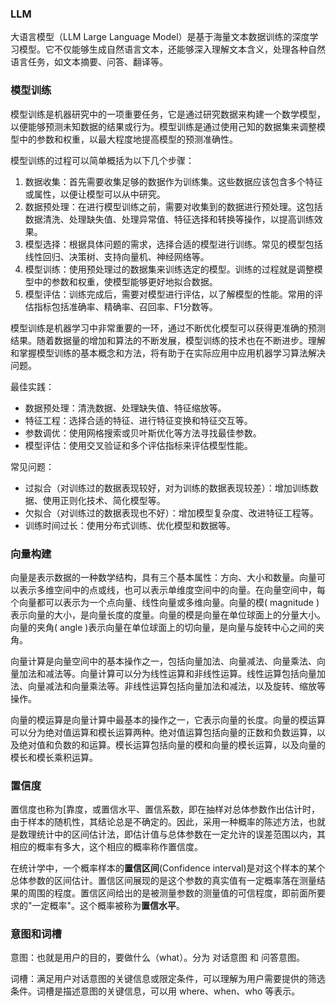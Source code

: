 ### LLM

大语言模型（LLM Large Language Model）是基于海量文本数据训练的深度学习模型。它不仅能够生成自然语言文本，还能够深入理解文本含义，处理各种自然语言任务，如文本摘要、问答、翻译等。



### 模型训练

模型训练是机器研究中的一项重要任务，它是通过研究数据来构建一个数学模型，以便能够预测未知数据的结果或行为。模型训练是通过使用己知的数据集来调整模型中的参数和权重，以最大程度地提高模型的预测准确性。

模型训练的过程可以简单概括为以下几个步骤：

1. 数据收集：首先需要收集足够的数据作为训练集。这些数据应该包含多个特征或属性，以便让模型可以从中研究。
2. 数据预处理：在进行模型训练之前，需要对收集到的数据进行预处理。这包括数据清洗、处理缺失值、处理异常值、特征选择和转换等操作，以提高训练效果。
3. 模型选择：根据具体问题的需求，选择合适的模型进行训练。常见的模型包括线性回归、决策树、支持向量机、神经网络等。
4. 模型训练：使用预处理过的数据集来训练选定的模型。训练的过程就是调整模型中的参数和权重，使模型能够更好地拟合数据。
5. 模型评估：训练完成后，需要对模型进行评估，以了解模型的性能。常用的评估指标包括准确率、精确率、召回率、F1分数等。

模型训练是机器学习中非常重要的一环，通过不断优化模型可以获得更准确的预测结果。随着数据量的增加和算法的不断发展，模型训练的技术也在不断进步。理解和掌握模型训练的基本概念和方法，将有助于在实际应用中应用机器学习算法解决问题。



最佳实践：

- 数据预处理：清洗数据、处理缺失值、特征缩放等。
- 特征工程：选择合适的特征、进行特征变换和特征交互等。
- 参数调优：使用网格搜索或贝叶斯优化等方法寻找最佳参数。
- 模型评估：使用交叉验证和多个评估指标来评估模型性能。



常见问题：

- 过拟合（对训练过的数据表现较好，对为训练的数据表现较差）：增加训练数据、使用正则化技术、简化模型等。
- 欠拟合（对训练过的数据表现也不好）：增加模型复杂度、改进特征工程等。
- 训练时间过长：使用分布式训练、优化模型和数据等。





### 向量构建

向量是表示数据的一种数学结构，具有三个基本属性：方向、大小和数量。向量可以表示多维空间中的点或线，也可以表示单维度空间中的向量。在向量空间中，每个向量都可以表示为一个点向量、线性向量或多维向量。向量的模( magnitude )表示向量的大小，是向量长度的度量。向量的模是向量在单位球面上的分量大小。向量的夹角( angle )表示向量在单位球面上的切向量，是向量与旋转中心之间的夹角。

向量计算是向量空间中的基本操作之一，包括向量加法、向量减法、向量乘法、向量加法和减法等。向量计算可以分为线性运算和非线性运算。线性运算包括向量加法、向量减法和向量乘法等。非线性运算包括向量加法和减法，以及旋转、缩放等操作。

向量的模运算是向量计算中最基本的操作之一，它表示向量的长度。向量的模运算可以分为绝对值运算和模长运算两种。绝对值运算包括向量的正数和负数运算，以及绝对值和负数的和运算。模长运算包括向量的模和向量的模长运算，以及向量的模长和模长乘积运算。





### 置信度

置信度也称为[靠度，或置信水平、置信系数，即在抽样对总体参数作出估计时，由于样本的随机性，其结论总是不确定的。因此，采用一种概率的陈述方法，也就是数理统计中的区间估计法，即估计值与总体参数在一定允许的误差范围以内，其相应的概率有多大，这个相应的概率称作置信度。

在统计学中，一个概率样本的**置信区间**(Confidence interval)是对这个样本的某个总体参数的区间估计。置信区间展现的是这个参数的真实值有一定概率落在测量结果的周围的程度。置信区间给出的是被测量参数的测量值的可信程度，即前面所要求的"一定概率"。这个概率被称为**置信水平**。





### 意图和词槽

意图：也就是用户的目的，要做什么（what）。分为 对话意图 和 问答意图。

词槽：满足用户对话意图的关键信息或限定条件，可以理解为用户需要提供的筛选条件。词槽是描述意图的关键信息，可以用 where、when、who 等表示。